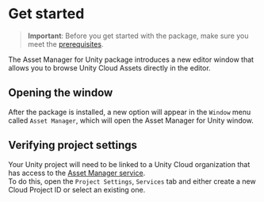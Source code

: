 # Get started

<!-- Notes from product:

* Install this package
* Log in 
* Connect my organization in the Editor
* Connect Asset Manager Project to Unity Project
* Open Asset Manager Integration
-->

> **Important**: Before you get started with the package, make sure you meet the [prerequisites](prerequisites.md).

The Asset Manager for Unity package introduces a new editor window that allows you to browse Unity Cloud Assets directly in the editor.

## Opening the window

After the package is installed, a new option will appear in the `Window` menu called `Asset Manager`, which will open the Asset Manager for Unity window.

## Verifying project settings

Your Unity project will need to be linked to a Unity Cloud organization that has access to the [Asset Manager service](https://dashboard.unity3d.com/asset-manager).  
To do this, open the `Project Settings`, `Services` tab and either create a new Cloud Project ID or select an existing one.
